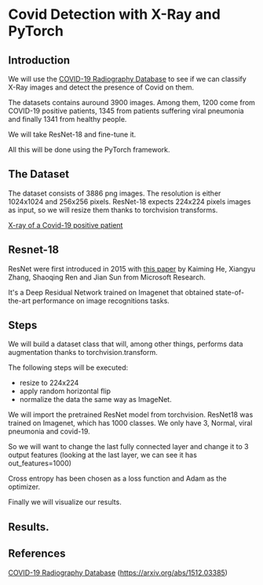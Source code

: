 # Covid Detection with X-Ray and PyTorch 

## Introduction

We will use the [COVID-19 Radiography Database](https://www.kaggle.com/tawsifurrahman/covid19-radiography-database) to see if we can classify X-Ray images and detect the presence of Covid on them.

The datasets contains auround 3900 images. Among them, 1200 come from COVID-19 positive patients, 1345 from patients suffering viral pneumonia and finally 1341 from healthy people.

We will take ResNet-18 and fine-tune it.

All this will be done using the PyTorch framework.

## The Dataset

The dataset consists of 3886 png images. The resolution is either 1024x1024 and 256x256 pixels. ResNet-18 expects 224x224 pixels images as input, so we will resize them thanks to torchvision transforms.

[X-ray of a Covid-19 positive patient](./docs/COVID_1128.png )


## Resnet-18   

ResNet were first introduced in 2015 with [this paper](https://arxiv.org/abs/1512.03385) by Kaiming He, Xiangyu Zhang, Shaoqing Ren and Jian Sun from Microsoft Research. 

It's a Deep Residual Network trained on Imagenet that obtained state-of-the-art performance on image recognitions tasks.

## Steps

We will build a dataset class that will, among other things, performs data augmentation thanks to torchvision.transform.

The following steps will be executed:
* resize to 224x224
* apply random horizontal flip
* normalize the data the same way as ImageNet.

We will import the pretrained ResNet model from torchvision. 
ResNet18 was trained on Imagenet, which has 1000 classes. We only have 3, Normal, viral pneumonia and covid-19.

So we will want to change the last fully connected layer and change it to 3 output features (looking at the last layer, we can see it has out_features=1000)

Cross entropy has been chosen as a loss function and Adam as the optimizer.

Finally we will visualize our results.

## Results.

## References

[COVID-19 Radiography Database](https://www.kaggle.com/tawsifurrahman/covid19-radiography-database) 
(https://arxiv.org/abs/1512.03385)

